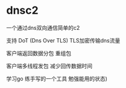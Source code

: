 # dnsc2

一个通过dns双向通信简单的c2

支持
DoT  (Dns Over TLS) TLS加密传输dns流量

客户端返回数据分包 重组包

客户端多线程发包 减少回传数据时间

学习go 练手写的一个工具   勉强能用的状态)